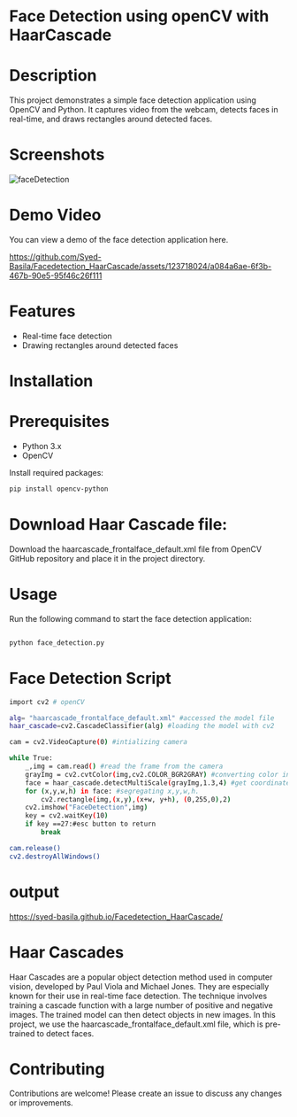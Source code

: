 
# Face Detection using openCV with HaarCascade 
# Description
This project demonstrates a simple face detection application using OpenCV and Python. It captures video from the webcam, detects faces in real-time, and draws rectangles around detected faces.
# Screenshots
![faceDetection](https://github.com/Syed-Basila/Facedetection_HaarCascade/assets/123718024/73c32c75-304f-4797-91b9-d998275c6bd2)

# Demo Video
You can view a demo of the face detection application here.

https://github.com/Syed-Basila/Facedetection_HaarCascade/assets/123718024/a084a6ae-6f3b-467b-90e5-95f46c26f111


# Features
- Real-time face detection
- Drawing rectangles around detected faces
# Installation
# Prerequisites
- Python 3.x
- OpenCV
  
Install required packages:
``` sh
pip install opencv-python
```
# Download Haar Cascade file:
Download the haarcascade_frontalface_default.xml file from OpenCV GitHub repository and place it in the project directory.

# Usage
Run the following command to start the face detection application:

``` sh

python face_detection.py
```
# Face Detection Script
```sh
import cv2 # openCV

alg= "haarcascade_frontalface_default.xml" #accessed the model file
haar_cascade=cv2.CascadeClassifier(alg) #loading the model with cv2

cam = cv2.VideoCapture(0) #intializing camera

while True:
    _,img = cam.read() #read the frame from the camera
    grayImg = cv2.cvtColor(img,cv2.COLOR_BGR2GRAY) #converting color into gray scale
    face = haar_cascade.detectMultiScale(grayImg,1.3,4) #get coordinates of face
    for (x,y,w,h) in face: #segregating x,y,w,h.
        cv2.rectangle(img,(x,y),(x+w, y+h), (0,255,0),2)
    cv2.imshow("FaceDetection",img)
    key = cv2.waitKey(10)
    if key ==27:#esc button to return
        break

cam.release()
cv2.destroyAllWindows()
```
# output
 https://syed-basila.github.io/Facedetection_HaarCascade/
# Haar Cascades
Haar Cascades are a popular object detection method used in computer vision, developed by Paul Viola and Michael Jones. They are especially known for their use in real-time face detection. The technique involves training a cascade function with a large number of positive and negative images. The trained model can then detect objects in new images.
In this project, we use the haarcascade_frontalface_default.xml file, which is pre-trained to detect faces.

# Contributing
Contributions are welcome! Please create an issue to discuss any changes or improvements.
